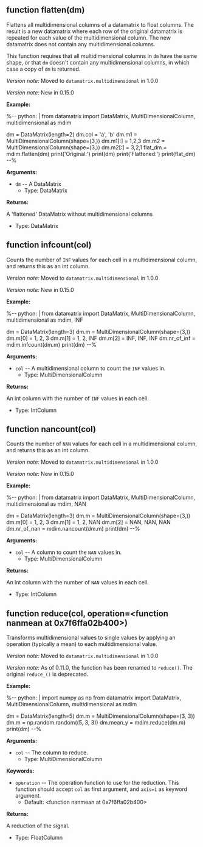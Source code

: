 <div class=" YAMLDoc" id="" markdown="1">

 

<div class="FunctionDoc YAMLDoc" id="flatten" markdown="1">

## function __flatten__\(dm\)

Flattens all multidimensional columns of a datamatrix to float columns.
The result is a new datamatrix where each row of the original
datamatrix is repeated for each value of the multidimensional column.
The new datamatrix does not contain any multidimensional columns.

This function requires that all multidimensional columns in `dm` have
the same shape, or that `dm` doesn't contain any multidimensional
columns, in which case a copy of `dm` is returned.

*Version note:* Moved to `datamatrix.multidimensional` in 1.0.0

*Version note:* New in 0.15.0

__Example:__

%--
python: |
 from datamatrix import DataMatrix, MultiDimensionalColumn,              multidimensional as mdim

 dm = DataMatrix(length=2)
 dm.col = 'a', 'b'
 dm.m1 = MultiDimensionalColumn(shape=(3,))
 dm.m1[:] = 1,2,3
 dm.m2 = MultiDimensionalColumn(shape=(3,))
 dm.m2[:] = 3,2,1
 flat_dm = mdim.flatten(dm)
 print('Original:')
 print(dm)
 print('Flattened:')
 print(flat_dm)
--%

__Arguments:__

- `dm` -- A DataMatrix
	- Type: DataMatrix

__Returns:__

A 'flattened' DataMatrix without multidimensional columns

- Type: DataMatrix

</div>

<div class="FunctionDoc YAMLDoc" id="infcount" markdown="1">

## function __infcount__\(col\)

Counts the number of `INF` values for each cell in a multidimensional
column, and returns this as an int column.

*Version note:* Moved to `datamatrix.multidimensional` in 1.0.0

*Version note:* New in 0.15.0

__Example:__

%--
python: |
 from datamatrix import DataMatrix, MultiDimensionalColumn,              multidimensional as mdim, INF

 dm = DataMatrix(length=3)
 dm.m = MultiDimensionalColumn(shape=(3,))
 dm.m[0] = 1, 2, 3
 dm.m[1] = 1, 2, INF
 dm.m[2] = INF, INF, INF
 dm.nr_of_inf = mdim.infcount(dm.m)
 print(dm)
--%

__Arguments:__

- `col` -- A multidimensional column to count the `INF` values in.
	- Type: MultiDimensionalColumn

__Returns:__

An int column with the number of `INF` values in each cell.

- Type: IntColumn

</div>

<div class="FunctionDoc YAMLDoc" id="nancount" markdown="1">

## function __nancount__\(col\)

Counts the number of `NAN` values for each cell in a multidimensional
column, and returns this as an int column.

*Version note:* Moved to `datamatrix.multidimensional` in 1.0.0

*Version note:* New in 0.15.0

__Example:__

%--
python: |
 from datamatrix import DataMatrix, MultiDimensionalColumn,              multidimensional as mdim, NAN

 dm = DataMatrix(length=3)
 dm.m = MultiDimensionalColumn(shape=(3,))
 dm.m[0] = 1, 2, 3
 dm.m[1] = 1, 2, NAN
 dm.m[2] = NAN, NAN, NAN
 dm.nr_of_nan = mdim.nancount(dm.m)
 print(dm)
--%

__Arguments:__

- `col` -- A column to count the `NAN` values in.
	- Type: MultiDimensionalColumn

__Returns:__

An int column with the number of `NAN` values in each cell.

- Type: IntColumn

</div>

<div class="FunctionDoc YAMLDoc" id="reduce" markdown="1">

## function __reduce__\(col, operation=<function nanmean at 0x7f6ffa02b400>\)

Transforms multidimensional values to single values by applying an
operation (typically a mean) to each multidimensional value.

*Version note:* Moved to `datamatrix.multidimensional` in 1.0.0

*Version note:* As of 0.11.0, the function has been renamed to
`reduce()`. The original `reduce_()` is deprecated.

__Example:__

%--
python: |
 import numpy as np
 from datamatrix import DataMatrix, MultiDimensionalColumn,              multidimensional as mdim

 dm = DataMatrix(length=5)
 dm.m = MultiDimensionalColumn(shape=(3, 3))
 dm.m = np.random.random((5, 3, 3))
 dm.mean_y = mdim.reduce(dm.m)
 print(dm)
--%

__Arguments:__

- `col` -- The column to reduce.
	- Type: MultiDimensionalColumn

__Keywords:__

- `operation` -- The operation function to use for the reduction. This function should accept `col` as first argument, and `axis=1` as keyword argument.
	- Default: <function nanmean at 0x7f6ffa02b400>

__Returns:__

A reduction of the signal.

- Type: FloatColumn

</div>

</div>

